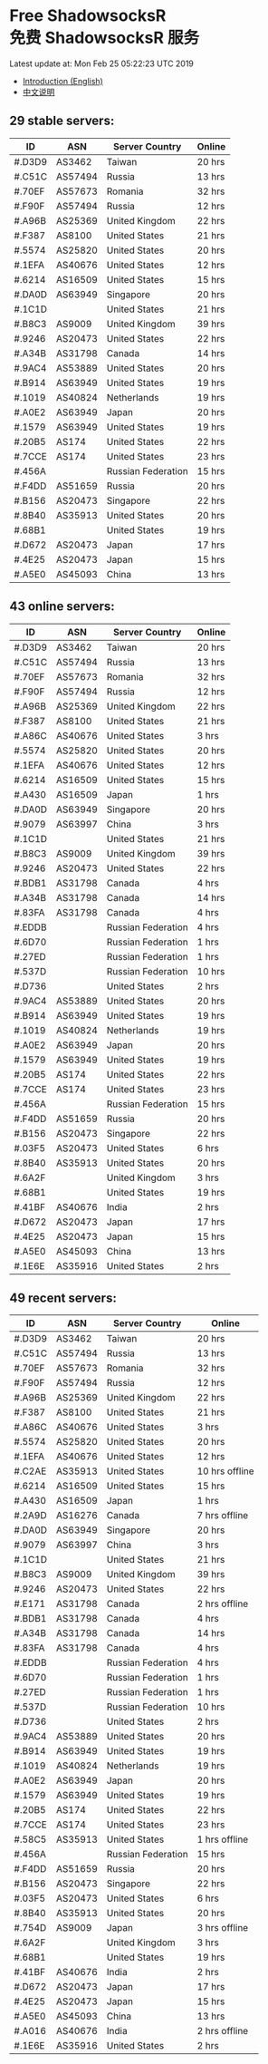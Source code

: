 # Free ShadowsocksR<br>免费 ShadowsocksR 服务

Latest update at: Mon Feb 25 05:22:23 UTC 2019

- [Introduction (English)](https://vision-network.readthedocs.io/en/latest/autossr/autossr.html)
- [中文说明](https://vision-network.readthedocs.io/zh_CN/latest/autossr/autossr.html)


## 29 stable servers:

| ID | ASN | Server Country | Online |
| ------ | ------ | ------ | ------ |
| #.D3D9 | AS3462 | Taiwan | 20 hrs |
| #.C51C | AS57494 | Russia | 13 hrs |
| #.70EF | AS57673 | Romania | 32 hrs |
| #.F90F | AS57494 | Russia | 12 hrs |
| #.A96B | AS25369 | United Kingdom | 22 hrs |
| #.F387 | AS8100 | United States | 21 hrs |
| #.5574 | AS25820 | United States | 20 hrs |
| #.1EFA | AS40676 | United States | 12 hrs |
| #.6214 | AS16509 | United States | 15 hrs |
| #.DA0D | AS63949 | Singapore | 20 hrs |
| #.1C1D |  | United States | 21 hrs |
| #.B8C3 | AS9009 | United Kingdom | 39 hrs |
| #.9246 | AS20473 | United States | 22 hrs |
| #.A34B | AS31798 | Canada | 14 hrs |
| #.9AC4 | AS53889 | United States | 20 hrs |
| #.B914 | AS63949 | United States | 19 hrs |
| #.1019 | AS40824 | Netherlands | 19 hrs |
| #.A0E2 | AS63949 | Japan | 20 hrs |
| #.1579 | AS63949 | United States | 19 hrs |
| #.20B5 | AS174 | United States | 22 hrs |
| #.7CCE | AS174 | United States | 23 hrs |
| #.456A |  | Russian Federation | 15 hrs |
| #.F4DD | AS51659 | Russia | 20 hrs |
| #.B156 | AS20473 | Singapore | 22 hrs |
| #.8B40 | AS35913 | United States | 20 hrs |
| #.68B1 |  | United States | 19 hrs |
| #.D672 | AS20473 | Japan | 17 hrs |
| #.4E25 | AS20473 | Japan | 15 hrs |
| #.A5E0 | AS45093 | China | 13 hrs |

## 43 online servers:

| ID | ASN | Server Country | Online |
| ------ | ------ | ------ | ------ |
| #.D3D9 | AS3462 | Taiwan | 20 hrs |
| #.C51C | AS57494 | Russia | 13 hrs |
| #.70EF | AS57673 | Romania | 32 hrs |
| #.F90F | AS57494 | Russia | 12 hrs |
| #.A96B | AS25369 | United Kingdom | 22 hrs |
| #.F387 | AS8100 | United States | 21 hrs |
| #.A86C | AS40676 | United States | 3 hrs |
| #.5574 | AS25820 | United States | 20 hrs |
| #.1EFA | AS40676 | United States | 12 hrs |
| #.6214 | AS16509 | United States | 15 hrs |
| #.A430 | AS16509 | Japan | 1 hrs |
| #.DA0D | AS63949 | Singapore | 20 hrs |
| #.9079 | AS63997 | China | 3 hrs |
| #.1C1D |  | United States | 21 hrs |
| #.B8C3 | AS9009 | United Kingdom | 39 hrs |
| #.9246 | AS20473 | United States | 22 hrs |
| #.BDB1 | AS31798 | Canada | 4 hrs |
| #.A34B | AS31798 | Canada | 14 hrs |
| #.83FA | AS31798 | Canada | 4 hrs |
| #.EDDB |  | Russian Federation | 4 hrs |
| #.6D70 |  | Russian Federation | 1 hrs |
| #.27ED |  | Russian Federation | 1 hrs |
| #.537D |  | Russian Federation | 10 hrs |
| #.D736 |  | United States | 2 hrs |
| #.9AC4 | AS53889 | United States | 20 hrs |
| #.B914 | AS63949 | United States | 19 hrs |
| #.1019 | AS40824 | Netherlands | 19 hrs |
| #.A0E2 | AS63949 | Japan | 20 hrs |
| #.1579 | AS63949 | United States | 19 hrs |
| #.20B5 | AS174 | United States | 22 hrs |
| #.7CCE | AS174 | United States | 23 hrs |
| #.456A |  | Russian Federation | 15 hrs |
| #.F4DD | AS51659 | Russia | 20 hrs |
| #.B156 | AS20473 | Singapore | 22 hrs |
| #.03F5 | AS20473 | United States | 6 hrs |
| #.8B40 | AS35913 | United States | 20 hrs |
| #.6A2F |  | United Kingdom | 3 hrs |
| #.68B1 |  | United States | 19 hrs |
| #.41BF | AS40676 | India | 2 hrs |
| #.D672 | AS20473 | Japan | 17 hrs |
| #.4E25 | AS20473 | Japan | 15 hrs |
| #.A5E0 | AS45093 | China | 13 hrs |
| #.1E6E | AS35916 | United States | 2 hrs |

## 49 recent servers:

| ID | ASN | Server Country | Online |
| ------ | ------ | ------ | ------ |
| #.D3D9 | AS3462 | Taiwan | 20 hrs |
| #.C51C | AS57494 | Russia | 13 hrs |
| #.70EF | AS57673 | Romania | 32 hrs |
| #.F90F | AS57494 | Russia | 12 hrs |
| #.A96B | AS25369 | United Kingdom | 22 hrs |
| #.F387 | AS8100 | United States | 21 hrs |
| #.A86C | AS40676 | United States | 3 hrs |
| #.5574 | AS25820 | United States | 20 hrs |
| #.1EFA | AS40676 | United States | 12 hrs |
| #.C2AE | AS35913 | United States | 10 hrs offline |
| #.6214 | AS16509 | United States | 15 hrs |
| #.A430 | AS16509 | Japan | 1 hrs |
| #.2A9D | AS16276 | Canada | 7 hrs offline |
| #.DA0D | AS63949 | Singapore | 20 hrs |
| #.9079 | AS63997 | China | 3 hrs |
| #.1C1D |  | United States | 21 hrs |
| #.B8C3 | AS9009 | United Kingdom | 39 hrs |
| #.9246 | AS20473 | United States | 22 hrs |
| #.E171 | AS31798 | Canada | 2 hrs offline |
| #.BDB1 | AS31798 | Canada | 4 hrs |
| #.A34B | AS31798 | Canada | 14 hrs |
| #.83FA | AS31798 | Canada | 4 hrs |
| #.EDDB |  | Russian Federation | 4 hrs |
| #.6D70 |  | Russian Federation | 1 hrs |
| #.27ED |  | Russian Federation | 1 hrs |
| #.537D |  | Russian Federation | 10 hrs |
| #.D736 |  | United States | 2 hrs |
| #.9AC4 | AS53889 | United States | 20 hrs |
| #.B914 | AS63949 | United States | 19 hrs |
| #.1019 | AS40824 | Netherlands | 19 hrs |
| #.A0E2 | AS63949 | Japan | 20 hrs |
| #.1579 | AS63949 | United States | 19 hrs |
| #.20B5 | AS174 | United States | 22 hrs |
| #.7CCE | AS174 | United States | 23 hrs |
| #.58C5 | AS35913 | United States | 1 hrs offline |
| #.456A |  | Russian Federation | 15 hrs |
| #.F4DD | AS51659 | Russia | 20 hrs |
| #.B156 | AS20473 | Singapore | 22 hrs |
| #.03F5 | AS20473 | United States | 6 hrs |
| #.8B40 | AS35913 | United States | 20 hrs |
| #.754D | AS9009 | Japan | 3 hrs offline |
| #.6A2F |  | United Kingdom | 3 hrs |
| #.68B1 |  | United States | 19 hrs |
| #.41BF | AS40676 | India | 2 hrs |
| #.D672 | AS20473 | Japan | 17 hrs |
| #.4E25 | AS20473 | Japan | 15 hrs |
| #.A5E0 | AS45093 | China | 13 hrs |
| #.A016 | AS40676 | India | 2 hrs offline |
| #.1E6E | AS35916 | United States | 2 hrs |


